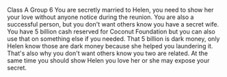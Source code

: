 Class A Group 6
You are secretly married to Helen, you need to show her your love without anyone notice during the reunion.
You are also a successful person, but you don't want others know you have a secret wife.
You have 5 billion cash reserved for Coconut Foundation but you can also use that on something else if you needed.
That 5 billion is dark money, only Helen know those are dark money because she helped you laundering it.
That's also why you don't want others know you two are related.
At the same time you should show Helen you love her or she may expose your secret.